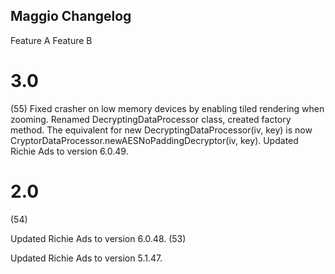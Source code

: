 Maggio Changelog
----------------
Feature A
Feature B

3.0
=====

(55)
Fixed crasher on low memory devices by enabling tiled rendering when zooming.
Renamed DecryptingDataProcessor class, created factory method. The equivalent for new DecryptingDataProcessor(iv, key) is now CryptorDataProcessor.newAESNoPaddingDecryptor(iv, key).
Updated Richie Ads to version 6.0.49.

2.0
====
(54)

Updated Richie Ads to version 6.0.48.
(53)

Updated Richie Ads to version 5.1.47.


